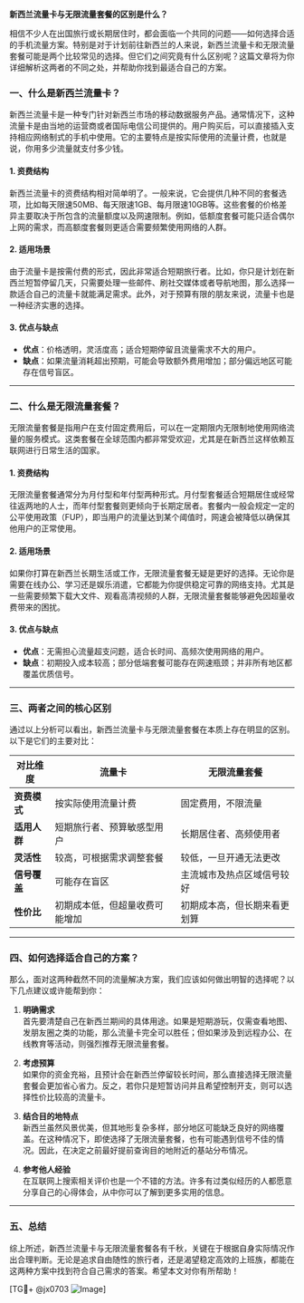 **新西兰流量卡与无限流量套餐的区别是什么？**

相信不少人在出国旅行或长期居住时，都会面临一个共同的问题——如何选择合适的手机流量方案。特别是对于计划前往新西兰的人来说，新西兰流量卡和无限流量套餐可能是两个比较常见的选择。但它们之间究竟有什么区别呢？这篇文章将为你详细解析这两者的不同之处，并帮助你找到最适合自己的方案。

### 一、什么是新西兰流量卡？

新西兰流量卡是一种专门针对新西兰市场的移动数据服务产品。通常情况下，这种流量卡是由当地的运营商或者国际电信公司提供的。用户购买后，可以直接插入支持相应网络制式的手机中使用。它的主要特点是按实际使用的流量计费，也就是说，你用多少流量就支付多少钱。

#### 1. **资费结构**
新西兰流量卡的资费结构相对简单明了。一般来说，它会提供几种不同的套餐选项，比如每天限速50MB、每天限速1GB、每月限速10GB等。这些套餐的价格差异主要取决于所包含的流量额度以及网速限制。例如，低额度套餐可能只适合偶尔上网的需求，而高额度套餐则更适合需要频繁使用网络的人群。

#### 2. **适用场景**
由于流量卡是按需付费的形式，因此非常适合短期旅行者。比如，你只是计划在新西兰短暂停留几天，只需要处理一些邮件、刷社交媒体或者导航地图，那么选择一款适合自己的流量卡就能满足需求。此外，对于预算有限的朋友来说，流量卡也是一种经济实惠的选择。

#### 3. **优点与缺点**
- **优点**：价格透明，灵活度高；适合短期停留且流量需求不大的用户。
- **缺点**：如果流量消耗超出预期，可能会导致额外费用增加；部分偏远地区可能存在信号盲区。

---

### 二、什么是无限流量套餐？

无限流量套餐是指用户在支付固定费用后，可以在一定期限内无限制地使用网络流量的服务模式。这类套餐在全球范围内都非常受欢迎，尤其是在新西兰这样依赖互联网进行日常生活的国家。

#### 1. **资费结构**
无限流量套餐通常分为月付型和年付型两种形式。月付型套餐适合短期居住或经常往返两地的人士，而年付型套餐则更倾向于长期定居者。套餐内一般会规定一定的公平使用政策（FUP），即当用户的流量达到某个阈值时，网速会被降低以确保其他用户的正常使用。

#### 2. **适用场景**
如果你打算在新西兰长期生活或工作，无限流量套餐无疑是更好的选择。无论你是需要在线办公、学习还是娱乐消遣，它都能为你提供稳定可靠的网络支持。尤其是一些需要频繁下载大文件、观看高清视频的人群，无限流量套餐能够避免因超量收费带来的困扰。

#### 3. **优点与缺点**
- **优点**：无需担心流量超支问题，适合长时间、高频次使用网络的用户。
- **缺点**：初期投入成本较高；部分低端套餐可能存在网速瓶颈；并非所有地区都覆盖优质信号。

---

### 三、两者之间的核心区别

通过以上分析可以看出，新西兰流量卡与无限流量套餐在本质上存在明显的区别。以下是它们的主要对比：

| 对比维度         | 流量卡                           | 无限流量套餐                     |
|------------------|----------------------------------|----------------------------------|
| **资费模式**     | 按实际使用流量计费               | 固定费用，不限流量               |
| **适用人群**     | 短期旅行者、预算敏感型用户       | 长期居住者、高频使用者           |
| **灵活性**       | 较高，可根据需求调整套餐         | 较低，一旦开通无法更改           |
| **信号覆盖**     | 可能存在盲区                     | 主流城市及热点区域信号较好        |
| **性价比**       | 初期成本低，但超量收费可能增加   | 初期成本高，但长期来看更划算     |

---

### 四、如何选择适合自己的方案？

那么，面对这两种截然不同的流量解决方案，我们应该如何做出明智的选择呢？以下几点建议或许能帮到你：

1. **明确需求**  
   首先要清楚自己在新西兰期间的具体用途。如果是短期游玩，仅需查看地图、发朋友圈之类的功能，那么流量卡完全可以胜任；但如果涉及到远程办公、在线教育等活动，则强烈推荐无限流量套餐。

2. **考虑预算**  
   如果你的资金充裕，且预计会在新西兰停留较长时间，那么直接选择无限流量套餐会更加省心省力。反之，若你只是短暂访问并且希望控制开支，则可以选择性价比较高的流量卡。

3. **结合目的地特点**  
   新西兰虽然风景优美，但其地形复杂多样，部分地区可能缺乏良好的网络覆盖。在这种情况下，即使选择了无限流量套餐，也有可能遇到信号不佳的情况。因此，在决定之前最好提前查询目的地附近的基站分布情况。

4. **参考他人经验**  
   在互联网上搜索相关评价也是一个不错的方法。许多有过类似经历的人都愿意分享自己的心得体会，从中你可以了解到更多实用的信息。

---

### 五、总结

综上所述，新西兰流量卡与无限流量套餐各有千秋，关键在于根据自身实际情况作出合理判断。无论是追求自由随性的旅行者，还是渴望稳定高效的上班族，都能在这两种方案中找到符合自己需求的答案。希望本文对你有所帮助！

[TG💪+ @jx0703 ![Image](https://github.com/user-attachments/assets/dbca1d08-cadb-493c-b0ec-ad6f7a83f270)]